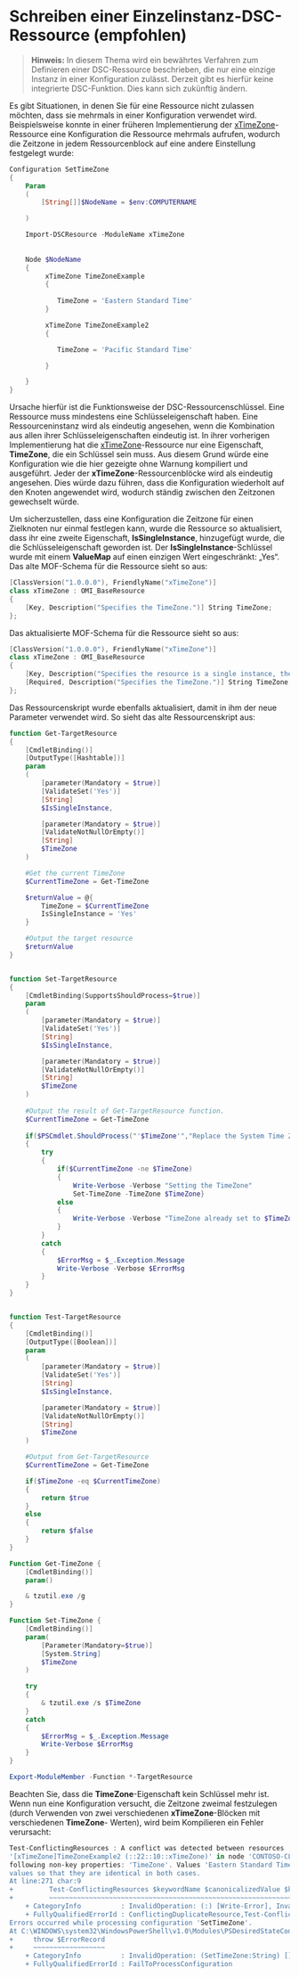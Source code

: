 # Schreiben einer Einzelinstanz-DSC-Ressource (empfohlen)

>**Hinweis:** In diesem Thema wird ein bewährtes Verfahren zum Definieren einer DSC-Ressource beschrieben, die nur eine einzige Instanz in einer Konfiguration zulässt. Derzeit gibt es hierfür keine integrierte DSC-Funktion. Dies kann sich
>zukünftig ändern.

Es gibt Situationen, in denen Sie für eine Ressource nicht zulassen möchten, dass sie mehrmals in einer Konfiguration verwendet wird. Beispielsweise konnte in einer früheren Implementierung der 
[xTimeZone](https://github.com/PowerShell/xTimeZone)-Ressource eine Konfiguration die Ressource mehrmals aufrufen, wodurch die Zeitzone in jedem Ressourcenblock auf eine andere Einstellung festgelegt wurde:

```powershell
Configuration SetTimeZone 
{ 
    Param 
    ( 
        [String[]]$NodeName = $env:COMPUTERNAME 

    ) 

    Import-DSCResource -ModuleName xTimeZone 
 
 
    Node $NodeName 
    { 
         xTimeZone TimeZoneExample 
         { 
        
            TimeZone = 'Eastern Standard Time' 
         } 

         xTimeZone TimeZoneExample2
         {

            TimeZone = 'Pacific Standard Time'

         }        

    } 
} 
```

Ursache hierfür ist die Funktionsweise der DSC-Ressourcenschlüssel. Eine Ressource muss mindestens eine Schlüsseleigenschaft haben. Eine Ressourceninstanz wird als eindeutig angesehen, wenn die Kombination aus allen 
ihrer Schlüsseleigenschaften eindeutig ist. In ihrer vorherigen Implementierung hat die [xTimeZone](https://github.com/PowerShell/xTimeZone)-Ressource nur eine Eigenschaft, **TimeZone**, die ein 
Schlüssel sein muss. Aus diesem Grund würde eine Konfiguration wie die hier gezeigte ohne Warnung kompiliert und ausgeführt. Jeder der **xTimeZone**-Ressourcenblöcke wird als eindeutig angesehen. Dies würde dazu führen, dass die 
Konfiguration wiederholt auf den Knoten angewendet wird, wodurch ständig zwischen den Zeitzonen gewechselt würde.

Um sicherzustellen, dass eine Konfiguration die Zeitzone für einen Zielknoten nur einmal festlegen kann, wurde die Ressource so aktualisiert, dass ihr eine zweite Eigenschaft, **IsSingleInstance**, hinzugefügt wurde, die die Schlüsseleigenschaft geworden ist. 
Der **IsSingleInstance**-Schlüssel wurde mit einem **ValueMap** auf einen einzigen Wert eingeschränkt: „Yes“. Das alte MOF-Schema für die Ressource sieht so aus:

```powershell
[ClassVersion("1.0.0.0"), FriendlyName("xTimeZone")]
class xTimeZone : OMI_BaseResource
{
    [Key, Description("Specifies the TimeZone.")] String TimeZone;
};
```

Das aktualisierte MOF-Schema für die Ressource sieht so aus:

```powershell
[ClassVersion("1.0.0.0"), FriendlyName("xTimeZone")]
class xTimeZone : OMI_BaseResource
{
    [Key, Description("Specifies the resource is a single instance, the value must be 'Yes'"), ValueMap{"Yes"}, Values{"Yes"}] String IsSingleInstance;
    [Required, Description("Specifies the TimeZone.")] String TimeZone;
};
```

Das Ressourcenskript wurde ebenfalls aktualisiert, damit in ihm der neue Parameter verwendet wird. So sieht das alte Ressourcenskript aus:

```powershell
function Get-TargetResource
{
    [CmdletBinding()]
    [OutputType([Hashtable])]
    param
    (
        [parameter(Mandatory = $true)]
        [ValidateSet('Yes')]
        [String]
        $IsSingleInstance,

        [parameter(Mandatory = $true)]
        [ValidateNotNullOrEmpty()]
        [String]
        $TimeZone
    )

    #Get the current TimeZone
    $CurrentTimeZone = Get-TimeZone

    $returnValue = @{
        TimeZone = $CurrentTimeZone
        IsSingleInstance = 'Yes'
    }

    #Output the target resource
    $returnValue
}


function Set-TargetResource
{
    [CmdletBinding(SupportsShouldProcess=$true)]
    param
    (
        [parameter(Mandatory = $true)]
        [ValidateSet('Yes')]
        [String]
        $IsSingleInstance,

        [parameter(Mandatory = $true)]
        [ValidateNotNullOrEmpty()]
        [String]
        $TimeZone
    )
    
    #Output the result of Get-TargetResource function.
    $CurrentTimeZone = Get-TimeZone
    
    if($PSCmdlet.ShouldProcess("'$TimeZone'","Replace the System Time Zone"))
    {
        try
        {
            if($CurrentTimeZone -ne $TimeZone)
            {
                Write-Verbose -Verbose "Setting the TimeZone"
                Set-TimeZone -TimeZone $TimeZone}
            else
            {
                Write-Verbose -Verbose "TimeZone already set to $TimeZone"
            }
        }
        catch
        {
            $ErrorMsg = $_.Exception.Message
            Write-Verbose -Verbose $ErrorMsg
        }
    }
}


function Test-TargetResource
{
    [CmdletBinding()]
    [OutputType([Boolean])]
    param
    (
        [parameter(Mandatory = $true)]
        [ValidateSet('Yes')]
        [String]
        $IsSingleInstance, 

        [parameter(Mandatory = $true)]
        [ValidateNotNullOrEmpty()]
        [String]
        $TimeZone
    )

    #Output from Get-TargetResource
    $CurrentTimeZone = Get-TimeZone

    if($TimeZone -eq $CurrentTimeZone)
    {
        return $true
    }
    else
    {
        return $false
    }
}

Function Get-TimeZone {
    [CmdletBinding()]
    param()

    & tzutil.exe /g
}

Function Set-TimeZone {
    [CmdletBinding()]
    param(
        [Parameter(Mandatory=$true)]
        [System.String]
        $TimeZone
    )

    try
    {
        & tzutil.exe /s $TimeZone
    }
    catch
    {
        $ErrorMsg = $_.Exception.Message
        Write-Verbose $ErrorMsg
    }
}

Export-ModuleMember -Function *-TargetResource
```

Beachten Sie, dass die **TimeZone**-Eigenschaft kein Schlüssel mehr ist. Wenn nun eine Konfiguration versucht, die Zeitzone zweimal festzulegen (durch Verwenden von zwei verschiedenen **xTimeZone**-Blöcken mit verschiedenen **TimeZone**-
Werten), wird beim Kompilieren ein Fehler verursacht:

```powershell
Test-ConflictingResources : A conflict was detected between resources '[xTimeZone]TimeZoneExample (::15::10::xTimeZone)' and 
'[xTimeZone]TimeZoneExample2 (::22::10::xTimeZone)' in node 'CONTOSO-CLIENT'. Resources have identical key properties but there are differences in the 
following non-key properties: 'TimeZone'. Values 'Eastern Standard Time' don't match values 'Pacific Standard Time'. Please update these property 
values so that they are identical in both cases.
At line:271 char:9
+         Test-ConflictingResources $keywordName $canonicalizedValue $k ...
+         ~~~~~~~~~~~~~~~~~~~~~~~~~~~~~~~~~~~~~~~~~~~~~~~~~~~~~~~~~~~~~
    + CategoryInfo          : InvalidOperation: (:) [Write-Error], InvalidOperationException
    + FullyQualifiedErrorId : ConflictingDuplicateResource,Test-ConflictingResources
Errors occurred while processing configuration 'SetTimeZone'.
At C:\WINDOWS\system32\WindowsPowerShell\v1.0\Modules\PSDesiredStateConfiguration\PSDesiredStateConfiguration.psm1:3705 char:5
+     throw $ErrorRecord
+     ~~~~~~~~~~~~~~~~~~
    + CategoryInfo          : InvalidOperation: (SetTimeZone:String) [], InvalidOperationException
    + FullyQualifiedErrorId : FailToProcessConfiguration
```
   

<!--HONumber=Apr16_HO2-->


